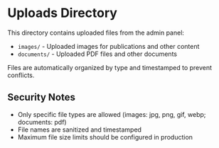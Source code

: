 # Uploads Directory

This directory contains uploaded files from the admin panel:

- `images/` - Uploaded images for publications and other content
- `documents/` - Uploaded PDF files and other documents

Files are automatically organized by type and timestamped to prevent conflicts.

## Security Notes

- Only specific file types are allowed (images: jpg, png, gif, webp; documents: pdf)
- File names are sanitized and timestamped
- Maximum file size limits should be configured in production 
